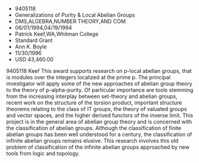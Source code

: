 
* 9405118
* Generalizations of Purity & Local Abelian Groups
* DMS,ALGEBRA,NUMBER THEORY,AND COM
* 06/01/1994,04/19/1994
* Patrick Keef,WA,Whitman College
* Standard Grant
* Ann K. Boyle
* 11/30/1996
* USD 43,460.00

9405118 Keef This award supports research on p-local abelian groups, that is
modules over the integers localized at the prime p. The principal investigator
will apply some of the new approaches of abelian group theory to the theory of
p-alpha-purity. Of particular importance are tools stemming from the increasing
interplay between set-theory and abelian groups, recent work on the structure of
the torsion product, important structure theorems relating to the class of IT
groups, the theory of valuated groups and vector spaces, and the higher derived
functors of the inverse limit. This project is in the general area of abelian
group theory and is concerned with the classification of abelian groups.
Although the classification of finite abelian groups has been well understood
for a century, the classification of infinite abelian groups remains elusive.
This research involves this old problem of classification of the infinite
abelian groups approached by new tools from logic and topology.
